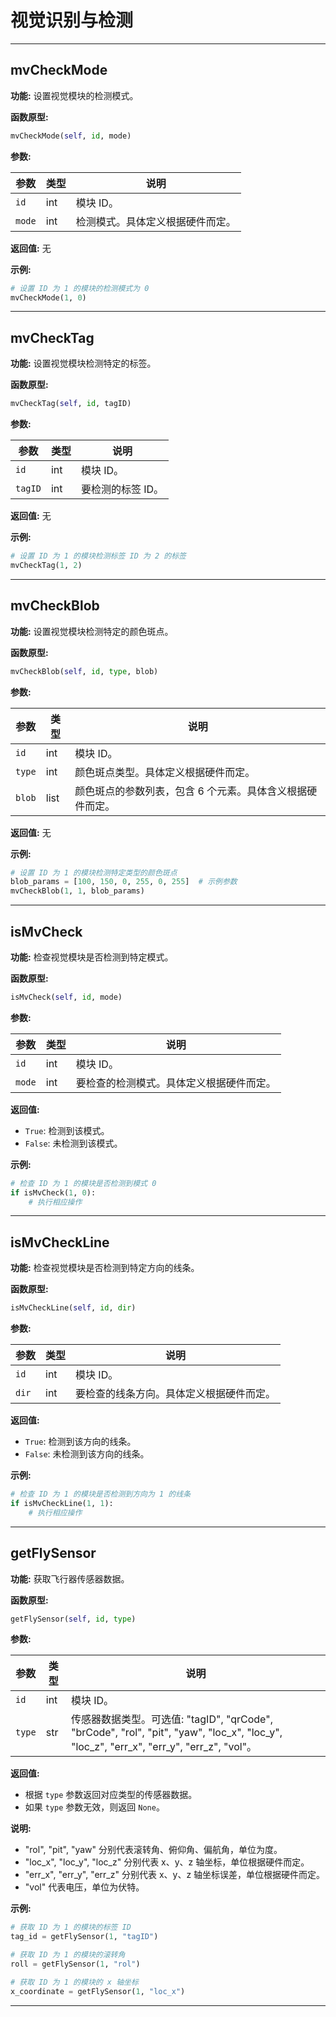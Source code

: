# 视觉识别与检测

***

## mvCheckMode

**功能:** 设置视觉模块的检测模式。

**函数原型:** 

```python
mvCheckMode(self, id, mode)
```

**参数:**

| 参数 | 类型 | 说明 |
|---|---|---|
| `id` | int |  模块 ID。 |
| `mode` | int | 检测模式。具体定义根据硬件而定。 |

**返回值:** 无

**示例:**

```python
# 设置 ID 为 1 的模块的检测模式为 0
mvCheckMode(1, 0)
```

***

## mvCheckTag

**功能:** 设置视觉模块检测特定的标签。

**函数原型:** 

```python
mvCheckTag(self, id, tagID)
```

**参数:**

| 参数 | 类型 | 说明 |
|---|---|---|
| `id` | int |  模块 ID。 |
| `tagID` | int | 要检测的标签 ID。 |

**返回值:** 无

**示例:**

```python
# 设置 ID 为 1 的模块检测标签 ID 为 2 的标签
mvCheckTag(1, 2)
```

***

## mvCheckBlob

**功能:** 设置视觉模块检测特定的颜色斑点。

**函数原型:** 

```python
mvCheckBlob(self, id, type, blob)
```

**参数:**

| 参数 | 类型 | 说明 |
|---|---|---|
| `id` | int |  模块 ID。 |
| `type` | int | 颜色斑点类型。具体定义根据硬件而定。 |
| `blob` | list | 颜色斑点的参数列表，包含 6 个元素。具体含义根据硬件而定。 |

**返回值:** 无

**示例:**

```python
# 设置 ID 为 1 的模块检测特定类型的颜色斑点
blob_params = [100, 150, 0, 255, 0, 255]  # 示例参数
mvCheckBlob(1, 1, blob_params)
```

***

## isMvCheck

**功能:** 检查视觉模块是否检测到特定模式。

**函数原型:** 

```python
isMvCheck(self, id, mode)
```

**参数:**

| 参数 | 类型 | 说明 |
|---|---|---|
| `id` | int |  模块 ID。 |
| `mode` | int | 要检查的检测模式。具体定义根据硬件而定。 |

**返回值:** 

* `True`:  检测到该模式。
* `False`: 未检测到该模式。

**示例:**

```python
# 检查 ID 为 1 的模块是否检测到模式 0
if isMvCheck(1, 0):
    # 执行相应操作
```

***

## isMvCheckLine

**功能:** 检查视觉模块是否检测到特定方向的线条。

**函数原型:** 

```python
isMvCheckLine(self, id, dir)
```

**参数:**

| 参数 | 类型 | 说明 |
|---|---|---|
| `id` | int |  模块 ID。 |
| `dir` | int | 要检查的线条方向。具体定义根据硬件而定。 |

**返回值:** 

* `True`:  检测到该方向的线条。
* `False`: 未检测到该方向的线条。

**示例:**

```python
# 检查 ID 为 1 的模块是否检测到方向为 1 的线条
if isMvCheckLine(1, 1):
    # 执行相应操作
```

***

## getFlySensor

**功能:** 获取飞行器传感器数据。

**函数原型:** 

```python
getFlySensor(self, id, type)
```

**参数:**

| 参数 | 类型 | 说明 |
|---|---|---|
| `id` | int |  模块 ID。 |
| `type` | str | 传感器数据类型。可选值: "tagID", "qrCode", "brCode", "rol", "pit", "yaw", "loc_x", "loc_y", "loc_z", "err_x", "err_y", "err_z", "vol"。 |

**返回值:** 

* 根据 `type` 参数返回对应类型的传感器数据。
* 如果 `type` 参数无效，则返回 `None`。

**说明:**

*  "rol", "pit", "yaw" 分别代表滚转角、俯仰角、偏航角，单位为度。
*  "loc_x", "loc_y", "loc_z" 分别代表 x、y、z 轴坐标，单位根据硬件而定。
*  "err_x", "err_y", "err_z" 分别代表 x、y、z 轴坐标误差，单位根据硬件而定。
*  "vol" 代表电压，单位为伏特。

**示例:**

```python
# 获取 ID 为 1 的模块的标签 ID
tag_id = getFlySensor(1, "tagID")

# 获取 ID 为 1 的模块的滚转角
roll = getFlySensor(1, "rol")

# 获取 ID 为 1 的模块的 x 轴坐标
x_coordinate = getFlySensor(1, "loc_x")
```

***